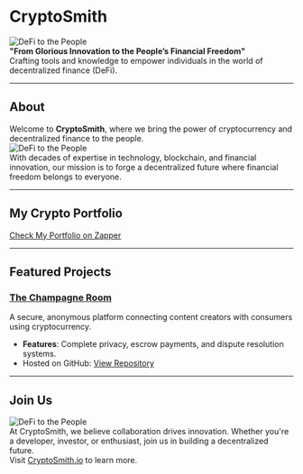 # CryptoSmith
![DeFi to the People](path/to/defi-to-the-people-image.png)  
**"From Glorious Innovation to the People’s Financial Freedom"**  
Crafting tools and knowledge to empower individuals in the world of decentralized finance (DeFi).

---

## About
Welcome to **CryptoSmith**, where we bring the power of cryptocurrency and decentralized finance to the people.  
![DeFi to the People](https://cryptosmith.fra1.cdn.digitaloceanspaces.com/android-chrome-192x192.png)  
With decades of expertise in technology, blockchain, and financial innovation, our mission is to forge a decentralized future where financial freedom belongs to everyone.

---

## My Crypto Portfolio
[Check My Portfolio on Zapper](https://zapper.xyz/account/0x5e90c65c58a4ad95eea3b04615a4270d1d2ec1b1)  

---

## Featured Projects
### **[The Champagne Room](https://github.com/YourUsername/ChampagneRoom)**
A secure, anonymous platform connecting content creators with consumers using cryptocurrency.  
- **Features**: Complete privacy, escrow payments, and dispute resolution systems.  
- Hosted on GitHub: [View Repository](https://github.com/cryptosmithio/champagneroom-app)

---

## Join Us
![DeFi to the People](path/to/defi-to-the-people-image.png)  
At CryptoSmith, we believe collaboration drives innovation. Whether you're a developer, investor, or enthusiast, join us in building a decentralized future.  
Visit [CryptoSmith.io](https://cryptosmith.io) to learn more.
